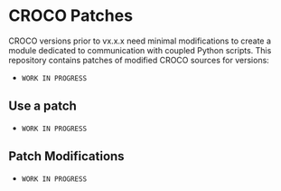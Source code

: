 # CROCO Patches

CROCO versions prior to vx.x.x need minimal modifications to create a module dedicated to communication with coupled Python scripts. This repository contains patches of modified CROCO sources for versions: 

- `WORK IN PROGRESS`

## Use a patch 
- `WORK IN PROGRESS`

## Patch Modifications
- `WORK IN PROGRESS`
